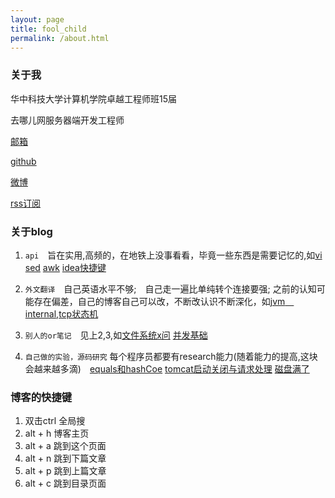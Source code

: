 ```yaml
---
layout: page
title: fool_child
permalink: /about.html
---
```


### 关于我

华中科技大学计算机学院卓越工程师班15届

去哪儿网服务器端开发工程师

<a href="mailto:lcj1992@hotmail.com">邮箱</a> 

[github](http://github.com/lcj1992/)
 
[微博](http://weibo.com/u/1825339361) 

[rss订阅](http://foolchild.cn/feed.xml)

### 关于blog

1. `api`　旨在实用,高频的，在地铁上没事看看，毕竟一些东西是需要记忆的,如[vi](/2015/12/27/vi)  [sed](/2015/12/26/sed) [awk](/2015/12/25/awk) [idea快捷键](2015/11/25/ideaShortCut)

2. `外文翻译`　自己英语水平不够;　自己走一遍比单纯转个连接要强; 之前的认知可能存在偏差，自己的博客自己可以改，不断改认识不断深化，如[jvm　internal](/2015/09/03/jvm_internal),[tcp状态机](/2015/12/25/tcpFSM)

3.  `别人的or笔记`　见上2,3,如[文件系统x问](/2016/01/07/fileSysQA) [并发基础](/2015/11/25/concurrent)

4.  `自己做的实验，源码研究` 每个程序员都要有research能力(随着能力的提高,这块会越来越多滴)　[equals和hashCoe](/2016/03/10/equals_hashcode) [tomcat启动关闭与请求处理](/2016/04/26/tomcat_source) [磁盘满了](/2015/12/17/diskFull)　

### 博客的快捷键

1.  双击ctrl 全局搜
2.  alt + h 博客主页
3.  alt + a 跳到这个页面
4.  alt + n 跳到下篇文章
5.  alt + p 跳到上篇文章
6.  alt + c 跳到目录页面
